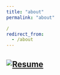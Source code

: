 ```yaml
---
title: "about"
permalink: "about"

/
redirect_from:
  - /about
---
```



## [![Resume](https://raw.githubusercontent.com/SeokLeeUS/seokleeus.github.io/master/_images/_Resume/Resume_Seok_Lee.jpg)](https://nbviewer.jupyter.org/github/SeokLeeUS/seokleeus.github.io/blob/master/_images/Seok_Lee_Resume_in_R.pdf)

